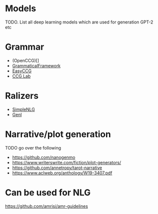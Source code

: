 # Models

TODO. List all deep learning models which are used for generation GPT-2 etc

# Grammar

- (OpenCCG)[]
- [GrammaticalFramework](http://www.grammaticalframework.org/) 
- [EasyCCG](https://github.com/mikelewis0/easyccg)
- [CCG Lab](https://github.com/bozsahin/ccglab)

# Ralizers

- [SimpleNLG](https://github.com/simplenlg/simplenlg)
- [Genl](https://github.com/kowey/GenI)

# Narrative/plot generation

TODO go over the following
- https://github.com/nanogenmo
- https://www.writerswrite.com/fiction/plot-generators/
- https://github.com/annetropy/tarot-narrative
- https://www.aclweb.org/anthology/W19-3407.pdf

# Can be used for NLG

https://github.com/amrisi/amr-guidelines
